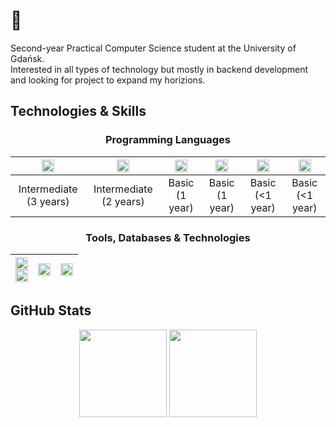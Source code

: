 # 👋

Second-year Practical Computer Science student at the University of Gdańsk.</br>Interested in all types of technology but mostly in backend development and looking for project to expand my horizions.

## Technologies & Skills  

### <div align="center">**Programming Languages**<div>

<div align="center">
  
| <div align="center"><img height="20" src="https://camo.githubusercontent.com/b14047b021edee959c4af8bbd851718afd9dc859cd8656b60cb90010340de735/68747470733a2f2f696d672e736869656c64732e696f2f62616467652f507974686f6e2d2532333337373641422e7376673f7374796c653d666c6174266c6f676f3d707974686f6e266c6f676f436f6c6f723d7768697465"></div> | <div align="center"><img height="20" src="https://camo.githubusercontent.com/325c934ab61059e9ccace904e7a8a56e58d588eae276444db4aaee98c1866654/68747470733a2f2f696d672e736869656c64732e696f2f62616467652f4a6176615363726970742d2532334637444631452e7376673f7374796c653d666c6174266c6f676f3d6a617661736372697074266c6f676f436f6c6f723d626c61636b"></div> | <div align="center"><img height="20" src="https://camo.githubusercontent.com/4b24755a96dd266e306b1476b5b7a6a211cba0fe5a34d95caac7e50e98c28431/68747470733a2f2f696d672e736869656c64732e696f2f62616467652f432b2b2d2532333030353939432e7376673f7374796c653d666c6174266c6f676f3d63253242253242266c6f676f436f6c6f723d7768697465"></div> | <div align="center"><img height="20" src="https://camo.githubusercontent.com/fb4343997d15850052aadfc0364b9e9bd0f35a82509ad2d6baf64d86efa850e1/68747470733a2f2f696d672e736869656c64732e696f2f62616467652f4a6176612d2532334544384230302e7376673f7374796c653d666c6174266c6f676f3d6a617661266c6f676f436f6c6f723d7768697465"></div> | <div align="center"><img height="20" src="https://camo.githubusercontent.com/def859c7c416c9871ea83c0cf62caa685d9c9f81eed00ca5569ee19371f099e2/68747470733a2f2f696d672e736869656c64732e696f2f62616467652f476f2d2532333030414444382e7376673f7374796c653d666c6174266c6f676f3d676f266c6f676f436f6c6f723d7768697465"></div> | <div align="center"><img height="20" src="https://camo.githubusercontent.com/2fbcd1252a7e38b7175cd215fa5a5343b356f87d80d80bb61a23816ce897e4e0/68747470733a2f2f696d672e736869656c64732e696f2f62616467652f5363616c612d2532334443333232462e7376673f7374796c653d666c6174266c6f676f3d7363616c61266c6f676f436f6c6f723d7768697465"></div> |
|------------|------------|------------|------------|------------|------------|
| <div align="center">Intermediate (3 years)</div>  | <div align="center">Intermediate (2 years)</div>  | <div align="center">Basic (1 year)</div>  | <div align="center">Basic (1 year)</div>  | <div align="center">Basic (&lt;1 year)</div>  | <div align="center">Basic (&lt;1 year)</div>  |

</div>

### <div align="center">**Tools, Databases & Technologies**</div>

<div align="center">

| <div align="center"><img height="20" src="https://camo.githubusercontent.com/9c5bb04c0528e485bbc26146e50c477dd4ae978a95e8b024f5edd2e14e1b5b02/68747470733a2f2f696d672e736869656c64732e696f2f62616467652f48544d4c352d2532334533344632362e7376673f7374796c653d666c6174266c6f676f3d68746d6c35266c6f676f436f6c6f723d7768697465"></div> <div align="center"><img height="20" src="https://camo.githubusercontent.com/b3cc2da9351159c65405c9eb1a1aca172e851da6e85d05008d6d7244d675318b/68747470733a2f2f696d672e736869656c64732e696f2f62616467652f534353532d2532334343363639392e7376673f7374796c653d666c6174266c6f676f3d73617373266c6f676f436f6c6f723d7768697465"></div> | <div align="center"><img height="20" src="https://camo.githubusercontent.com/97d231a6e2374947183ff5d167c42754fd2b4687335e204ca6188cf102f8c6b0/68747470733a2f2f696d672e736869656c64732e696f2f62616467652f506f737467726553514c2d2532333333363739312e7376673f7374796c653d666c6174266c6f676f3d706f737467726573716c266c6f676f436f6c6f723d7768697465"></div> | <div align="center"><img height="20" src="https://img.shields.io/badge/Git-F05032?style=for-the-badge&logo=git&logoColor=white"></div> |
|-------------|------------|------|


</div>

## GitHub Stats

<div align="center">
  <img height="140em" src="https://github-readme-stats.vercel.app/api?username=jankotanime&show_icons=true&hide_border=false&count_private=true&hide=prs&theme=merko" />
  <img height="140em" src="https://github-readme-stats.vercel.app/api/top-langs/?username=jankotanime&layout=compact&hide_border=false&theme=merko" />
</div>

